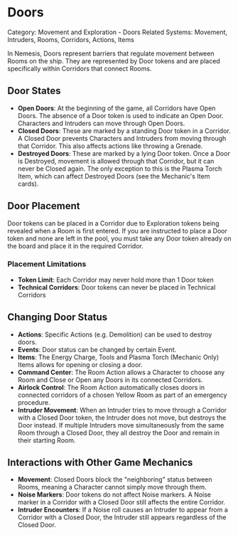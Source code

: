 # Doors

Category: Movement and Exploration - Doors
Related Systems: Movement, Intruders, Rooms, Corridors, Actions, Items

In Nemesis, Doors represent barriers that regulate movement between Rooms on the ship. They are represented by Door tokens and are placed specifically within Corridors that connect Rooms.

## Door States

- **Open Doors**: At the beginning of the game, all Corridors have Open Doors. The absence of a Door token is used to indicate an Open Door. Characters and Intruders can move through Open Doors.
- **Closed Doors**: These are marked by a standing Door token in a Corridor. A Closed Door prevents Characters and Intruders from moving through that Corridor. This also affects actions like throwing a Grenade.
- **Destroyed Doors**: These are marked by a lying Door token. Once a Door is Destroyed, movement is allowed through that Corridor, but it can never be Closed again. The only exception to this is the Plasma Torch Item, which can affect Destroyed Doors (see the Mechanic's Item cards).

## Door Placement
Door tokens can be placed in a Corridor due to Exploration tokens being revealed when a Room is first entered. If you are instructed to place a Door token and none are left in the pool, you must take any Door token already on the board and place it in the required Corridor.

### Placement Limitations
- **Token Limit**: Each Corridor may never hold more than 1 Door token
- **Technical Corridors**: Door tokens can never be placed in Technical Corridors

## Changing Door Status

- **Actions**: Specific Actions (e.g. Demolition) can be used to destroy doors.
- **Events**: Door status can be changed by certain Event.
- **Items**: The Energy Charge, Tools and Plasma Torch (Mechanic Only) Items allows for opening or closing a door.
- **Command Center**: The Room Action allows a Character to choose any Room and Close or Open any Doors in its connected Corridors.
- **Airlock Control**: The Room Action automatically closes doors in connected corridors of a chosen Yellow Room as part of an emergency procedure.
- **Intruder Movement**: When an Intruder tries to move through a Corridor with a Closed Door token, the Intruder does not move, but destroys the Door instead. If multiple Intruders move simultaneously from the same Room through a Closed Door, they all destroy the Door and remain in their starting Room.

## Interactions with Other Game Mechanics

- **Movement**: Closed Doors block the "neighboring" status between Rooms, meaning a Character cannot simply move through them.
- **Noise Markers**: Door tokens do not affect Noise markers. A Noise marker in a Corridor with a Closed Door still affects the entire Corridor.
- **Intruder Encounters**: If a Noise roll causes an Intruder to appear from a Corridor with a Closed Door, the Intruder still appears regardless of the Closed Door.
